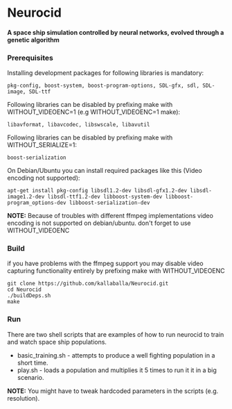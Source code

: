 # Neurocid
#### A space ship simulation controlled by neural networks, evolved through a genetic algorithm

### Prerequisites
Installing development packages for following libraries is mandatory: 

    pkg-config, boost-system, boost-program-options, SDL-gfx, sdl, SDL-image, SDL-ttf

Following libraries can be disabled by prefixing make with WITHOUT_VIDEOENC=1 (e.g WITHOUT_VIDEOENC=1 make):

    libavformat, libavcodec, libswscale, libavutil

Following libraries can be disabled by prefixing make with WITHOUT_SERIALIZE=1:

    boost-serialization

On Debian/Ubuntu you can install required packages like this (Video encoding not supported):

    apt-get install pkg-config libsdl1.2-dev libsdl-gfx1.2-dev libsdl-image1.2-dev libsdl-ttf1.2-dev libboost-system-dev libboost-program_options-dev libboost-serialization-dev 

**NOTE:** Because of troubles with different ffmpeg implementations video encoding is not supported on debian/ubuntu. don't forget to use WITHOUT_VIDEOENC

### Build
if you have problems with the ffmpeg support you may disable video capturing functionality entirely by prefixing make with WITHOUT_VIDEOENC

    git clone https://github.com/kallaballa/Neurocid.git
    cd Neurocid
    ./buildDeps.sh
    make
    
### Run
There are two shell scripts that are examples of how to run neurocid to train and watch space ship populations.
* basic_training.sh - attempts to produce a well fighting population in a short time.
* play.sh - loads a population and multiplies it 5 times to run it it in a big scenario.

**NOTE:** You might have to tweak hardcoded parameters in the scripts (e.g. resolution).

    
